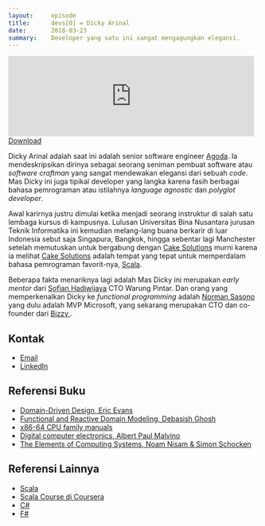 ```yaml
---
layout:     episode
title:      devs[0] = Dicky Arinal
date:       2018-03-23
summary:    Developer yang satu ini sangat mengagungkan elegansi.
---
```


<!--<audio controls style="width: 98%"><source src="http://randomscreencast.com.s3.amazonaws.com/cdp-ep1.m4a" /></audio>-->
<iframe src="https://anchor.fm/ceritanya-developer/embed/episodes/devs0--Dicky-Arinal-e186lm/a-a2rj6j" height="162px" width="98%" frameborder="0" scrolling="no"></iframe>
<a href="http://randomscreencast.com.s3.amazonaws.com/cdp-ep1.m4a" target="_blank">Download</a>

Dicky Arinal adalah saat ini adalah senior software engineer [Agoda](https://www.agoda.com/). Ia mendeskripsikan dirinya sebagai seorang seniman pembuat software atau _software craftman_ yang sangat mendewakan elegansi dari sebuah _code_. Mas Dicky ini juga tipikal developer yang langka karena fasih berbagai bahasa pemrograman atau istilahnya _language agnostic_ dan _polyglot developer_.

Awal karirnya justru dimulai ketika menjadi seorang instruktur di salah satu lembaga kursus di kampusnya. Lulusan Universitas Bina Nusantara jurusan Teknik Informatika ini kemudian melang-lang buana berkarir di luar Indonesia sebut saja Singapura, Bangkok, hingga sebentar lagi Manchester setelah memutuskan untuk bergabung dengan [Cake Solutions](https://www.cakesolutions.net) murni karena ia melihat [Cake Solutions](https://www.cakesolutions.net) adalah tempat yang tepat untuk memperdalam bahasa pemrograman favorit-nya, [Scala](https://www.scala-lang.org/).

Beberapa fakta menariknya lagi adalah Mas Dicky ini merupakan _early mentor_ dari [Sofian Hadiwijaya](https://www.linkedin.com/in/sofianhw/) CTO Warung Pintar. Dan orang yang memperkenalkan Dicky ke _functional programming_ adalah [Norman Sasono](https://www.linkedin.com/in/normansasono/) yang dulu adalah MVP Microsoft, yang sekarang merupakan CTO dan co-founder dari [ Bizzy ](https://www.bizzy.co.id/).

## Kontak

* [Email](mailto:dicky.arinal@gmail.com)
* [LinkedIn](https://www.linkedin.com/in/dicky-arinal-3808b41/)

## Referensi Buku

* [Domain-Driven Design, Eric Evans](https://www.amazon.com/Domain-Driven-Design-Tackling-Complexity-Software/dp/0321125215)
* [Functional and Reactive Domain Modeling, Debasish Ghosh](https://www.manning.com/books/functional-and-reactive-domain-modeling)
* [x86-64 CPU family manuals](https://software.intel.com/en-us/articles/intel-sdm)
* [Digital computer electronics, Albert Paul Malvino](https://www.amazon.com/Digital-computer-electronics-Albert-Malvino/dp/0070398615)
* [The Elements of Computing Systems, Noam Nisam & Simon Schocken](https://www.amazon.com/Elements-Computing-Systems-Building-Principles/dp/0262640686)

## Referensi Lainnya

* [Scala](https://www.scala-lang.org/)
* [Scala Course di Coursera](https://www.coursera.org/learn/progfun1)
* [C#](https://en.wikipedia.org/wiki/C_Sharp_(programming_language))
* [F#](http://fsharp.org/)
